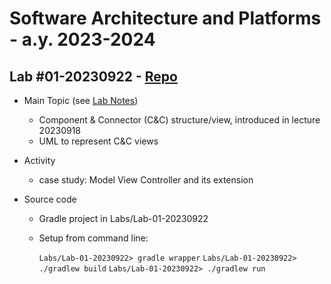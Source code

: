 # Software Architecture and Platforms - a.y. 2023-2024

## Lab #01-20230922 - [Repo](https://github.com/pslab-unibo/sap-2023-2024.git) 

- Main Topic (see [Lab Notes](https://docs.google.com/document/d/1oZprsaZiSVrp5gsNEKnNra0WQ4CWwGY7xwaf7X8YiXg/edit?usp=sharing))
	- Component & Connector (C&C) structure/view, introduced in lecture 20230918
	- UML to represent C&C views    
- Activity
	- case study: Model View Controller and its extension
	
- Source code
	- Gradle project in Labs/Lab-01-20230922
	- Setup from command line:
		
		`Labs/Lab-01-20230922> gradle wrapper`
		`Labs/Lab-01-20230922> ./gradlew build`
		`Labs/Lab-01-20230922> ./gradlew run`
		
		
		
		
